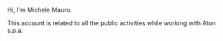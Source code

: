 Hi, I'm Michele Mauro.

This account is related to all the public activities while working with Aton s.p.a.
